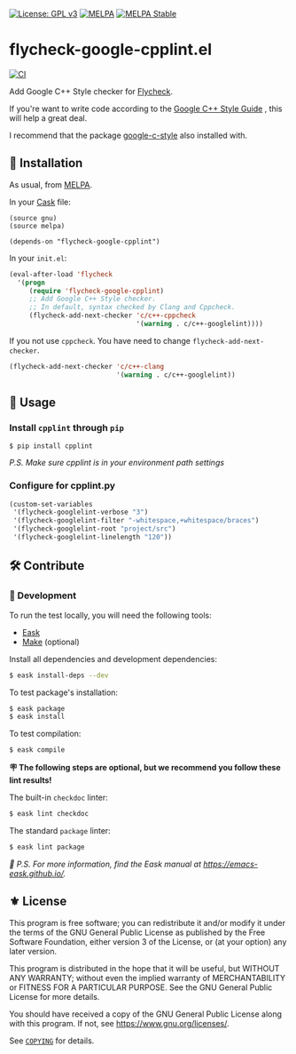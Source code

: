 [![License: GPL v3](https://img.shields.io/badge/License-GPL%20v3-green.svg)](https://www.gnu.org/licenses/gpl-3.0)
[![MELPA](https://melpa.org/packages/flycheck-google-cpplint-badge.svg)](https://melpa.org/#/flycheck-google-cpplint)
[![MELPA Stable](https://stable.melpa.org/packages/flycheck-google-cpplint-badge.svg)](https://stable.melpa.org/#/flycheck-google-cpplint)

# flycheck-google-cpplint.el

[![CI](https://github.com/flycheck/flycheck-google-cpplint/actions/workflows/test.yml/badge.svg)](https://github.com/flycheck/flycheck-google-cpplint/actions/workflows/test.yml)

Add Google C++ Style checker for [Flycheck](https://github.com/flycheck/flycheck).

If you're want to write code according to the
[Google C++ Style Guide](https://google.github.io/styleguide/cppguide.html)
, this will help a great deal.

I recommend that the package
[google-c-style](https://melpa.org/#/google-c-style)
also installed with.

## 💾 Installation

As usual, from [MELPA](https://melpa.org/#/).

In your [Cask](http://cask.github.io) file:

```
(source gnu)
(source melpa)

(depends-on "flycheck-google-cpplint")
```

In your `init.el`:

```el
(eval-after-load 'flycheck
  '(progn
     (require 'flycheck-google-cpplint)
     ;; Add Google C++ Style checker.
     ;; In default, syntax checked by Clang and Cppcheck.
     (flycheck-add-next-checker 'c/c++-cppcheck
                                '(warning . c/c++-googlelint))))
```

If you not use `cppcheck`. You have need to change `flycheck-add-next-checker`.

```el
(flycheck-add-next-checker 'c/c++-clang
                           '(warning . c/c++-googlelint))
```

## 🔧 Usage

### Install `cpplint` through `pip`

```
$ pip install cpplint
```

*P.S. Make sure cpplint is in your environment path settings*

### Configure for cpplint.py

```el
(custom-set-variables
 '(flycheck-googlelint-verbose "3")
 '(flycheck-googlelint-filter "-whitespace,+whitespace/braces")
 '(flycheck-googlelint-root "project/src")
 '(flycheck-googlelint-linelength "120"))
```

## 🛠️ Contribute

### 🔬 Development

To run the test locally, you will need the following tools:

- [Eask](https://emacs-eask.github.io/)
- [Make](https://www.gnu.org/software/make/) (optional)

Install all dependencies and development dependencies:

```sh
$ eask install-deps --dev
```

To test package's installation:

```sh
$ eask package
$ eask install
```

To test compilation:

```sh
$ eask compile
```

**🪧 The following steps are optional, but we recommend you follow these lint results!**

The built-in `checkdoc` linter:

```sh
$ eask lint checkdoc
```

The standard `package` linter:

```sh
$ eask lint package
```

*📝 P.S. For more information, find the Eask manual at https://emacs-eask.github.io/.*

## ⚜️ License

This program is free software; you can redistribute it and/or modify
it under the terms of the GNU General Public License as published by
the Free Software Foundation, either version 3 of the License, or
(at your option) any later version.

This program is distributed in the hope that it will be useful,
but WITHOUT ANY WARRANTY; without even the implied warranty of
MERCHANTABILITY or FITNESS FOR A PARTICULAR PURPOSE.  See the
GNU General Public License for more details.

You should have received a copy of the GNU General Public License
along with this program.  If not, see <https://www.gnu.org/licenses/>.

See [`COPYING`](./COPYING) for details.

